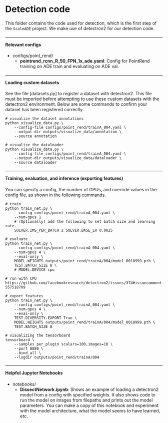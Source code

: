 
# Detection code

This folder contains the code used for detection, which is the first step of the `ScaleADE` project. We make use of detectron2 for our detection code.

#### <hr> Relevant configs

- configs/point_rend/
    - **pointrend_rcnn_R_50_FPN_1x_ade.yaml**: Config for PointRend training on ADE train and evaluating on ADE val.

#### <hr> Loading custom datasets

See the file [datasets.py] to register a dataset with detectron2. This file must be imported before attempting to use these custom datasets with the detectron2 environment. Below are some commands to confirm your dataset has been registered correctly.

```
# visualize the dataset annotations
python visualize_data.py \
    --config-file configs/point_rend/trainA_004.yaml \
    --output-dir outputs/visualize_data/annotation \
    --source annotation

# visualize the dataloader
python visualize_data.py \
    --config-file configs/point_rend/trainA_004.yaml \
    --output-dir outputs/visualize_data/dataloader \
    --source dataloader
```

#### <hr> Training, evaluation, and inference (exporting features)

You can specify a config, the number of GPUs, and override values in the config file, as shown in the following commands.

```
# train
python train_net.py \
    --config configs/point_rend/trainA_004.yaml \
    --num-gpus 1
    # (Optionally) add the following to set batch size and learning rate.
    SOLVER.IMS_PER_BATCH 2 SOLVER.BASE_LR 0.0025

# evaluate
python train_net.py \
    --config configs/point_rend/trainA_004.yaml \
    --num-gpus 4 \
    --eval-only \
    MODEL.WEIGHTS outputs/point_rend/trainA/004/model_0018999.pth \
    TEST.BATCH_SIZE 8 \
    # MODEL.DEVICE cpu

# run with CPU
https://github.com/facebookresearch/detectron2/issues/374#issuecomment-557518709

# export features
python train_net.py \
    --config configs/point_rend/trainA_004.yaml \
    --num-gpus 4 \
    --eval-only \
    TEST.DIVERSITY.EXPORT True \
    MODEL.WEIGHTS outputs/point_rend/trainA/004/model_0018999.pth \
    TEST.BATCH_SIZE 8

# visualizing the tensorboard
tensorboard \
    --samples_per_plugin scalars=100,images=10 \
    --port 8880 \
    --bind_all \
    --logdir outputs/point_rend/trainA/004
```


#### <hr> Helpful Jupyter Notebooks

- notebooks/
    - **DissectNetwork.ipynb**: Shows an example of loading a detectron2 model from a config with specified weights. It also shows code to run the model on images from filepaths and prints out the model parameters. You can make a copy of this notebook and experiment with the model architecture, what the model seems to have learned, etc.